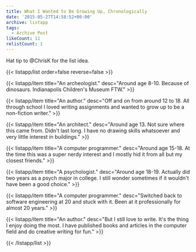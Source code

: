 ```yaml
---
title: What I Wanted to Be Growing Up, Chronologically
date: '2015-05-27T14:58:52+00:00'
archive: listapp
tags: 
  - Archive Post
likeCount: 11
relistCount: 1
---
```


Hat tip to @ChrisK for the list idea.

<!--more-->

{{< listapp/list order=false reverse=false >}}

   {{< listapp/item title="An archeologist."
      desc="Around age 8-10. Because of dinosaurs. Indianapolis Children's Museum FTW." >}}

   {{< listapp/item title="An author."
      desc="Off and on from around 12 to 18. All through school I loved writing assignments and wanted to grow up to be a non-fiction writer." >}}

   {{< listapp/item title="An architect."
      desc="Around age 13. Not sure where this came from. Didn't last long. I have no drawing skills whatsoever and very little interest in buildings." >}}

   {{< listapp/item title="A computer programmer."
      desc="Around age 15-18. At the time this was a super nerdy interest and I mostly hid it from all but my closest friends." >}}

   {{< listapp/item title="A psychologist."
      desc="Around age 18-19. Actually did two years as a psych major in college. I still wonder sometimes if it wouldn't have been a good choice." >}}

   {{< listapp/item title="A computer programmer."
      desc="Switched back to software engineering at 20 and stuck with it. Been at it professionally for almost 20 years." >}}

   {{< listapp/item title="An author."
      desc="But I still love to write. It's the thing I enjoy doing the most. I have published books and articles in the computer field and do creative writing for fun." >}}

{{< /listapp/list >}}
